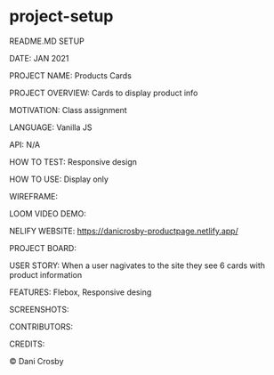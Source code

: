 # project-setup

README.MD SETUP


DATE: JAN 2021


PROJECT NAME: Products Cards


PROJECT OVERVIEW: Cards to display product info


MOTIVATION: Class assignment


LANGUAGE: Vanilla JS


API: N/A


HOW TO TEST: Responsive design


HOW TO USE: Display only


WIREFRAME:


LOOM VIDEO DEMO:


NELIFY WEBSITE: https://danicrosby-productpage.netlify.app/


PROJECT BOARD:


USER STORY: When a user nagivates to the site they see 6 cards with
product information


FEATURES: Flebox, Responsive desing


SCREENSHOTS:


CONTRIBUTORS:


CREDITS:


© Dani Crosby

